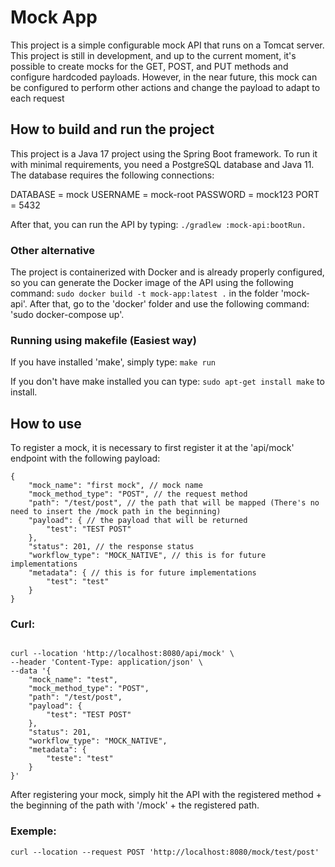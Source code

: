 # Mock App
This project is a simple configurable mock API that runs on a Tomcat server. This project is still in development, and up to the current moment, it's possible to create mocks for the GET, POST, and PUT methods and configure hardcoded payloads. However, in the near future, this mock can be configured to perform other actions and change the payload to adapt to each request

## How to build and run the project

This project is a Java 17 project using the Spring Boot framework. To run it with minimal requirements, you need a PostgreSQL database and Java 11. The database requires the following connections:

DATABASE = mock
USERNAME = mock-root
PASSWORD = mock123
PORT     = 5432

After that, you can run the API by typing: ```./gradlew :mock-api:bootRun.```

### Other alternative

The project is containerized with Docker and is already properly configured, so you can generate the Docker image of the API using the following command: ```sudo docker build -t mock-app:latest .``` in the folder 'mock-api'.
After that, go to the 'docker' folder and use the following command: 'sudo docker-compose up'.

### Running using makefile (Easiest way)

If you have installed 'make', simply type: ```make run```

If you don't have make installed you can type: ```sudo apt-get install make``` to install.

## How to use

To register a mock, it is necessary to first register it at the 'api/mock' endpoint with the following payload:
```
{
    "mock_name": "first mock", // mock name
    "mock_method_type": "POST", // the request method
    "path": "/test/post", // the path that will be mapped (There's no need to insert the /mock path in the beginning)
    "payload": { // the payload that will be returned
        "test": "TEST POST"
    },
    "status": 201, // the response status
    "workflow_type": "MOCK_NATIVE", // this is for future implementations
    "metadata": { // this is for future implementations
        "test": "test"
    }
}
```

### Curl:
```

curl --location 'http://localhost:8080/api/mock' \
--header 'Content-Type: application/json' \
--data '{
    "mock_name": "test",
    "mock_method_type": "POST",
    "path": "/test/post",
    "payload": {
        "test": "TEST POST"
    },
    "status": 201,
    "workflow_type": "MOCK_NATIVE",
    "metadata": {
        "teste": "test"
    }
}'
```

After registering your mock, simply hit the API with the registered method + the beginning of the path with '/mock' + the registered path.

### Exemple:
```curl --location --request POST 'http://localhost:8080/mock/test/post'```

